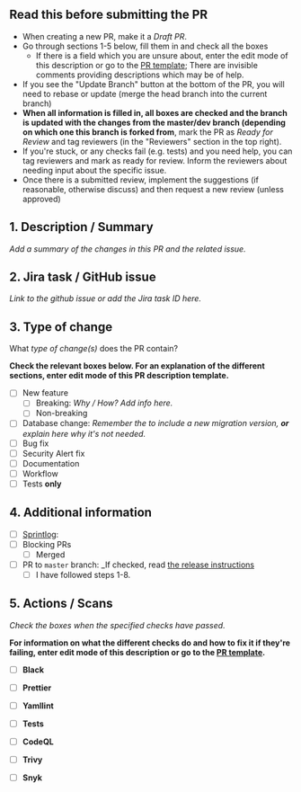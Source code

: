 ## Read this before submitting the PR

- When creating a new PR, make it a _Draft PR_.
- Go through sections 1-5 below, fill them in and check all the boxes
  - If there is a field which you are unsure about, enter the edit mode of this description or go to the [PR template](../.github/pull_request_template.md); There are invisible comments providing descriptions which may be of help.
- If you see the "Update Branch" button at the bottom of the PR, you will need to rebase or update (merge the head branch into the current branch)
- **When all information is filled in, all boxes are checked and the branch is updated with the changes from the master/dev branch (depending on which one this branch is forked from**, mark the PR as _Ready for Review_ and tag reviewers (in the "Reviewers" section in the top right).
- If you're stuck, or any checks fail (e.g. tests) and you need help, you can tag reviewers and mark as ready for review. Inform the reviewers about needing input about the specific issue.
- Once there is a submitted review, implement the suggestions (if reasonable, otherwise discuss) and then request a new review (unless approved)

## 1. Description / Summary

_Add a summary of the changes in this PR and the related issue._

## 2. Jira task / GitHub issue

_Link to the github issue or add the Jira task ID here._

## 3. Type of change

What _type of change(s)_ does the PR contain?

**Check the relevant boxes below. For an explanation of the different sections, enter edit mode of this PR description template.**

- [ ] New feature
  - [ ] Breaking: _Why / How? Add info here._ <!-- Should be checked if the changes in this PR will cause existing functionality to not work as expected. E.g. with the master branch of the `dds_cli` -->
  - [ ] Non-breaking <!-- Should be checked if the changes will not cause existing functionality to fail. "Non-breaking" is just an addition of a new feature. -->
- [ ] Database change: _Remember the to include a new migration version, **or** explain here why it's not needed._ <!-- Should be checked when you've changed something in `models.py`. For a guide on how to add the a new migration version, look at the "Database changes" section in the README.md. -->
- [ ] Bug fix <!-- Should be checked when a bug is fixed in existing functionality. If the bug fix also is a breaking change (see above), add info about that beside this check box. -->
- [ ] Security Alert fix <!-- Should be checked if the PR attempts to solve a security vulnerability, e.g. reported by the "Security" tab in the repo. -->
- [ ] Documentation <!-- Should be checked if the PR adds or updates documentation such as e.g. Technical Overview or a architecture decision (dds_web/doc/architecture/decisions.) -->
- [ ] Workflow <!-- Should be checked if the PR includes a change in e.g. the github actions files (dds_web/.github/*) or another type of workflow change. Anything that alters our or the codes workflow. -->
- [ ] Tests **only** <!-- Should only be checked if the PR only contains tests, none of the other types of changes listed above. -->

## 4. Additional information

- [ ] [Sprintlog](../SPRINTLOG.md): <!-- Add a row at the bottom of the SPRINTLOG.md file (not needed if PR contains only tests). Follow the format of previous rows. If the PR is the first in a new sprint, add a new sprint header row (follow the format of previous sprints). -->
- [ ] Blocking PRs <!-- Should be checked if there are blocking PRs or other tasks that need to be merged prior to this. Add link to PR or Jira card if this is the case. -->
  - [ ] Merged <!-- Should be checked if the "Blocking PRs" box was checked AND all blocking PRs have been merged / fixed. -->
- [ ] PR to `master` branch: \_If checked, read [the release instructions](../doc/procedures/new_release.md) <!-- Check this if the PR is made to the `master` branch. Only the `dev` branch should be doing this. -->
  - [ ] I have followed steps 1-8. <!-- Should be checked if the "PR to `master` branch" box is checked AND the specified steps in the release instructions have been followed. -->

## 5. Actions / Scans

_Check the boxes when the specified checks have passed._

**For information on what the different checks do and how to fix it if they're failing, enter edit mode of this description or go to the [PR template](../.github/pull_request_template.md).**

- [ ] **Black**
<!--
  What: Python code formatter.
  How to fix: Run `black .` locally to execute formatting.
-->
- [ ] **Prettier**
<!--
  What: General code formatter. Our use case: MD and yaml mainly.
  How to fix: Run npx prettier --write . locally to execute formatting.
-->
- [ ] **Yamllint**
<!--
  What: Linting of yaml files.
  How to fix: Manually fix any errors locally.
-->
- [ ] **Tests**
<!--
  What: Pytest to verify that functionality works as expected.
  How to fix: Manually fix any errors locally. Follow the instructions in the "Run tests" section of the README.md to run the tests locally.
  Additional info: The PR should ALWAYS include new tests or fixed tests when there are code changes. When pytest action has finished, it will post a codecov report; Look at this report and verify the files you have changed are listed. "90% <100.00%> (+0.8%)" means "Tests cover 90% of the changed file, <100 % of this PR's code changes are tested>, and (the code changes and added tests increased the overall test coverage with 0.8%)
-->
- [ ] **CodeQL**
<!--
  What: Scan for security vulnerabilities, bugs, errors.
  How to fix: Go through the alerts and either manually fix, dismiss or ignore. Add info on ignored or dismissed alerts.
-->
- [ ] **Trivy**
<!--
  What: Security scanner.
  How to fix: Go through the alerts and either manually fix, dismiss or ignore. Add info on ignored or dismissed alerts.
-->
- [ ] **Snyk**
<!--
  What: Security scanner.
  How to fix: Go through the alerts and either manually fix, dismiss or ignore. Add info on ignored or dismissed alerts.
-->
